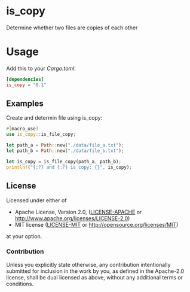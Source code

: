 # is_copy
Determine whether two files are copies of each other

# Usage
Add this to your *Cargo.toml*:
```toml
[dependencies]
is_copy = "0.1"
```

## Examples
Create and determin file using is_copy:

```rust
#[macro_use]
use is_copy::is_file_copy;

let path_a = Path::new("./data/file_a.txt");
let path_b = Path::new("./data/file_b.txt");

let is_copy = is_file_copy(path_a, path_b);
println!("{:?} and {:?} is copy: {}", is_copy);
```

## License

Licensed under either of

 * Apache License, Version 2.0, ([LICENSE-APACHE](LICENSE-APACHE) or http://www.apache.org/licenses/LICENSE-2.0)
 * MIT license ([LICENSE-MIT](LICENSE-MIT) or http://opensource.org/licenses/MIT)

at your option.

### Contribution

Unless you explicitly state otherwise, any contribution intentionally submitted
for inclusion in the work by you, as defined in the Apache-2.0 license, shall be dual licensed as above, without any
additional terms or conditions.